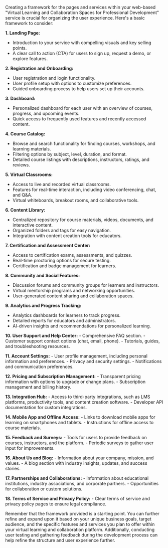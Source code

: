 Creating a framework for the pages and services within your web-based "Virtual Learning and Collaboration Spaces for Professional Development" service is crucial for organizing the user experience. Here's a basic framework to consider:

**1. Landing Page:**
   - Introduction to your service with compelling visuals and key selling points.
   - A clear call to action (CTA) for users to sign up, request a demo, or explore features.

**2. Registration and Onboarding:**
   - User registration and login functionality.
   - User profile setup with options to customize preferences.
   - Guided onboarding process to help users set up their accounts.

**3. Dashboard:**
   - Personalized dashboard for each user with an overview of courses, progress, and upcoming events.
   - Quick access to frequently used features and recently accessed content.

**4. Course Catalog:**
   - Browse and search functionality for finding courses, workshops, and learning materials.
   - Filtering options by subject, level, duration, and format.
   - Detailed course listings with descriptions, instructors, ratings, and reviews.

**5. Virtual Classrooms:**
   - Access to live and recorded virtual classrooms.
   - Features for real-time interaction, including video conferencing, chat, and Q&A.
   - Virtual whiteboards, breakout rooms, and collaborative tools.

**6. Content Library:**
   - Centralized repository for course materials, videos, documents, and interactive content.
   - Organized folders and tags for easy navigation.
   - Integration with content creation tools for educators.

**7. Certification and Assessment Center:**
   - Access to certification exams, assessments, and quizzes.
   - Real-time proctoring options for secure testing.
   - Certification and badge management for learners.

**8. Community and Social Features:**
   - Discussion forums and community groups for learners and instructors.
   - Virtual mentorship programs and networking opportunities.
   - User-generated content sharing and collaboration spaces.

**9. Analytics and Progress Tracking:**
   - Analytics dashboards for learners to track progress.
   - Detailed reports for educators and administrators.
   - AI-driven insights and recommendations for personalized learning.

**10. User Support and Help Center:**
    - Comprehensive FAQ section.
    - Customer support contact options (chat, email, phone).
    - Tutorials, guides, and troubleshooting resources.

**11. Account Settings:**
    - User profile management, including personal information and preferences.
    - Privacy and security settings.
    - Notifications and communication preferences.

**12. Pricing and Subscription Management:**
    - Transparent pricing information with options to upgrade or change plans.
    - Subscription management and billing history.

**13. Integration Hub:**
    - Access to third-party integrations, such as LMS platforms, productivity tools, and content creation software.
    - Developer API documentation for custom integrations.

**14. Mobile App and Offline Access:**
    - Links to download mobile apps for learning on smartphones and tablets.
    - Instructions for offline access to course materials.

**15. Feedback and Surveys:**
    - Tools for users to provide feedback on courses, instructors, and the platform.
    - Periodic surveys to gather user input for improvements.

**16. About Us and Blog:**
    - Information about your company, mission, and values.
    - A blog section with industry insights, updates, and success stories.

**17. Partnerships and Collaborations:**
    - Information about educational institutions, industry associations, and corporate partners.
    - Opportunities for collaboration or custom solutions.

**18. Terms of Service and Privacy Policy:**
    - Clear terms of service and privacy policy pages to ensure legal compliance.

Remember that the framework provided is a starting point. You can further refine and expand upon it based on your unique business goals, target audience, and the specific features and services you plan to offer within your virtual learning and collaboration platform. Additionally, conducting user testing and gathering feedback during the development process can help refine the structure and user experience further.
